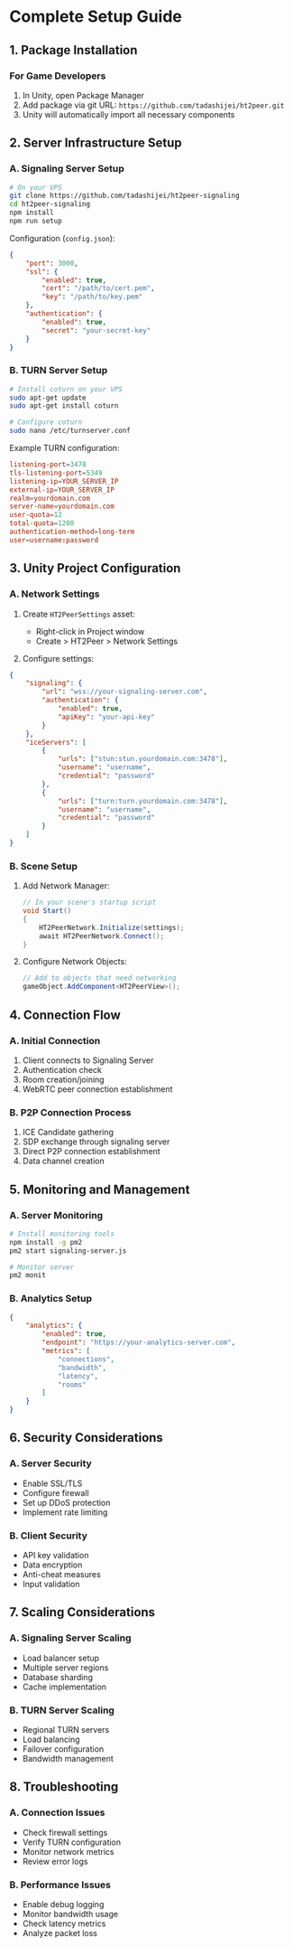 # Complete Setup Guide

## 1. Package Installation
### For Game Developers
1. In Unity, open Package Manager
2. Add package via git URL: `https://github.com/tadashijei/ht2peer.git`
3. Unity will automatically import all necessary components

## 2. Server Infrastructure Setup

### A. Signaling Server Setup
```bash
# On your VPS
git clone https://github.com/tadashijei/ht2peer-signaling
cd ht2peer-signaling
npm install
npm run setup
```

Configuration (`config.json`):
```json
{
    "port": 3000,
    "ssl": {
        "enabled": true,
        "cert": "/path/to/cert.pem",
        "key": "/path/to/key.pem"
    },
    "authentication": {
        "enabled": true,
        "secret": "your-secret-key"
    }
}
```

### B. TURN Server Setup
```bash
# Install coturn on your VPS
sudo apt-get update
sudo apt-get install coturn

# Configure coturn
sudo nano /etc/turnserver.conf
```

Example TURN configuration:
```conf
listening-port=3478
tls-listening-port=5349
listening-ip=YOUR_SERVER_IP
external-ip=YOUR_SERVER_IP
realm=yourdomain.com
server-name=yourdomain.com
user-quota=12
total-quota=1200
authentication-method=long-term
user=username:password
```

## 3. Unity Project Configuration

### A. Network Settings
1. Create `HT2PeerSettings` asset:
   - Right-click in Project window
   - Create > HT2Peer > Network Settings

2. Configure settings:
```json
{
    "signaling": {
        "url": "wss://your-signaling-server.com",
        "authentication": {
            "enabled": true,
            "apiKey": "your-api-key"
        }
    },
    "iceServers": [
        {
            "urls": ["stun:stun.yourdomain.com:3478"],
            "username": "username",
            "credential": "password"
        },
        {
            "urls": ["turn:turn.yourdomain.com:3478"],
            "username": "username",
            "credential": "password"
        }
    ]
}
```

### B. Scene Setup
1. Add Network Manager:
   ```csharp
   // In your scene's startup script
   void Start()
   {
       HT2PeerNetwork.Initialize(settings);
       await HT2PeerNetwork.Connect();
   }
   ```

2. Configure Network Objects:
   ```csharp
   // Add to objects that need networking
   gameObject.AddComponent<HT2PeerView>();
   ```

## 4. Connection Flow

### A. Initial Connection
1. Client connects to Signaling Server
2. Authentication check
3. Room creation/joining
4. WebRTC peer connection establishment

### B. P2P Connection Process
1. ICE Candidate gathering
2. SDP exchange through signaling server
3. Direct P2P connection establishment
4. Data channel creation

## 5. Monitoring and Management

### A. Server Monitoring
```bash
# Install monitoring tools
npm install -g pm2
pm2 start signaling-server.js

# Monitor server
pm2 monit
```

### B. Analytics Setup
```json
{
    "analytics": {
        "enabled": true,
        "endpoint": "https://your-analytics-server.com",
        "metrics": [
            "connections",
            "bandwidth",
            "latency",
            "rooms"
        ]
    }
}
```

## 6. Security Considerations

### A. Server Security
- Enable SSL/TLS
- Configure firewall
- Set up DDoS protection
- Implement rate limiting

### B. Client Security
- API key validation
- Data encryption
- Anti-cheat measures
- Input validation

## 7. Scaling Considerations

### A. Signaling Server Scaling
- Load balancer setup
- Multiple server regions
- Database sharding
- Cache implementation

### B. TURN Server Scaling
- Regional TURN servers
- Load balancing
- Failover configuration
- Bandwidth management

## 8. Troubleshooting

### A. Connection Issues
- Check firewall settings
- Verify TURN configuration
- Monitor network metrics
- Review error logs

### B. Performance Issues
- Enable debug logging
- Monitor bandwidth usage
- Check latency metrics
- Analyze packet loss
